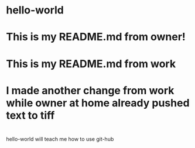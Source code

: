 # hello-world
#
# This is my README.md from owner!
# This is my README.md from work
# I made another change from work while owner at home already pushed text to tiff
#
#  
#
hello-world will teach me how to use git-hub
